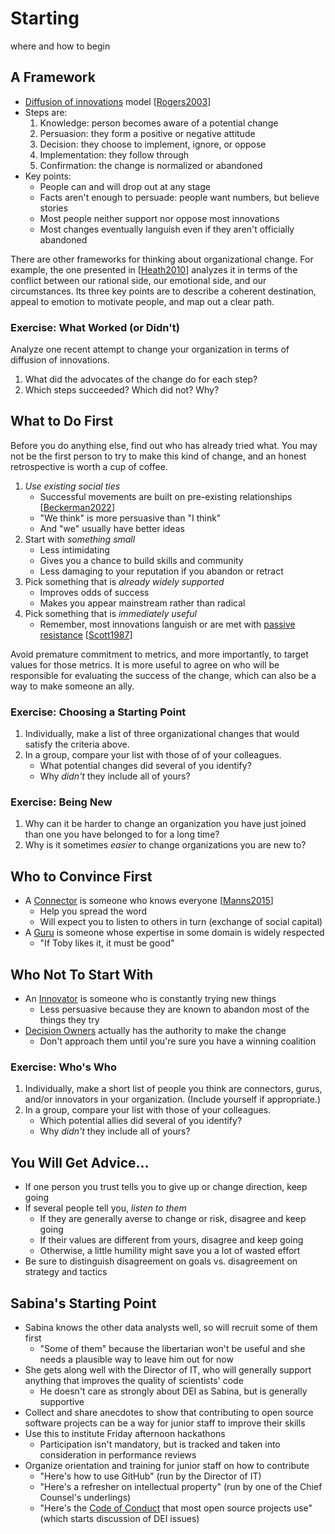# Starting

<p class="subtitle" markdown="1">where and how to begin</p>

## A Framework

-   [Diffusion of innovations](g:innovation-diffusion) model [[Rogers2003](b:Rogers2003)]
-   Steps are:
    1.  Knowledge: person becomes aware of a potential change
    2.  Persuasion: they form a positive or negative attitude
    3.  Decision: they choose to implement, ignore, or oppose
    4.  Implementation: they follow through
    5.  Confirmation: the change is normalized or abandoned
-   Key points:
    -   People can and will drop out at any stage
    -   Facts aren't enough to persuade: people want numbers, but believe stories
    -   Most people neither support nor oppose most innovations
    -   Most changes eventually languish even if they aren't officially abandoned

<div class="callout" markdown="1">

There are other frameworks for thinking about organizational change.
For example, the one presented in [[Heath2010](b:Heath2010)]
analyzes it in terms of the conflict between our rational side,
our emotional side,
and our circumstances.
Its three key points are to describe a coherent destination,
appeal to emotion to motivate people,
and map out a clear path.

</div>

<section class="exercise" markdown="1">

### Exercise: What Worked (or Didn't)

Analyze one recent attempt to change your organization in terms of diffusion of innovations.

1.  What did the advocates of the change do for each step?
1.  Which steps succeeded? Which did not? Why?

</section>

## What to Do First

<div class="callout" markdown="1">

Before you do anything else, find out who has already tried what.
You may not be the first person to try to make this kind of change,
and an honest retrospective is worth a cup of coffee.

</div>

1.  *Use existing social ties*
    -   Successful movements are built on pre-existing relationships [[Beckerman2022](b:Beckerman2022)]
    -   "We think" is more persuasive than "I think"
    -   And "we" usually have better ideas
1.  Start with *something small*
    -   Less intimidating
    -   Gives you a chance to build skills and community
    -   Less damaging to your reputation if you abandon or retract
1.  Pick something that is *already widely supported*
    -   Improves odds of success
    -   Makes you appear mainstream rather than radical
1.  Pick something that is *immediately useful*
    -   Remember, most innovations languish or are met with [passive resistance](g:passive-resistance)
        [[Scott1987](b:Scott1987)]

<div class="callout" markdown="1">

Avoid premature commitment to metrics,
and more importantly,
to target values for those metrics.
It is more useful to agree on
who will be responsible for evaluating the success of the change,
which can also be a way to make someone an ally.

</div>

<section class="exercise" markdown="1">

### Exercise: Choosing a Starting Point

1.  Individually, make a list of three organizational changes
    that would satisfy the criteria above.
1.  In a group, compare your list with those of of your colleagues.
    -   What potential changes did several of you identify?
    -   Why *didn't* they include all of yours?

</section>

<section class="exercise" markdown="1">

### Exercise: Being New

1.  Why can it be harder to change an organization you have just joined
    than one you have belonged to for a long time?
1.  Why is it sometimes *easier* to change organizations you are new to?

</section>

## Who to Convince First

-   A [Connector](g:connector) is someone who knows everyone [[Manns2015](b:Manns2015)]
    -   Help you spread the word
    -   Will expect you to listen to others in turn (exchange of social capital)
-   A [Guru](g:guru) is someone whose expertise in some domain is widely respected
    -   "If Toby likes it, it must be good"

## Who Not To Start With

-   An [Innovator](g:innovator) is someone who is constantly trying new things
    -   Less persuasive because they are known to abandon most of the things they try
-   [Decision Owners](g:decision-owner) actually has the authority to make the change
    -   Don't approach them until you're sure you have a winning coalition

<section class="exercise" markdown="1">

### Exercise: Who's Who

1.  Individually, make a short list of people you think are connectors, gurus, and/or innovators in your organization.
    (Include yourself if appropriate.)
1.  In a group, compare your list with those of your colleagues.
    -   Which potential allies did several of you identify?
    -   Why *didn't* they include all of yours?

</section>

## You Will Get Advice…

-   If one person you trust tells you to give up or change direction, keep going
-   If several people tell you, *listen to them*
    -   If they are generally averse to change or risk, disagree and keep going
    -   If their values are different from yours, disagree and keep going
    -   Otherwise, a little humility might save you a lot of wasted effort
-   Be sure to distinguish disagreement on goals vs. disagreement on strategy and tactics

## Sabina's Starting Point

-   Sabina knows the other data analysts well, so will recruit some of them first
    -   "Some of them" because the libertarian won't be useful
        and she needs a plausible way to leave him out for now
-   She gets along well with the Director of IT,
    who will generally support anything that improves the quality of scientists' code
    -   He doesn't care as strongly about DEI as Sabina, but is generally supportive
-   Collect and share anecdotes to show that contributing to open source software projects
    can be a way for junior staff to improve their skills
-   Use this to institute Friday afternoon hackathons
    -   Participation isn't mandatory,
        but is tracked and taken into consideration in performance reviews
-   Organize orientation and training for junior staff on how to contribute
    -   "Here's how to use GitHub" (run by the Director of IT)
    -   "Here's a refresher on intellectual property"
        (run by one of the Chief Counsel's underlings)
    -   "Here's the [Code of Conduct](@/conduct/) that most open source projects use"
        (which starts discussion of DEI issues)
